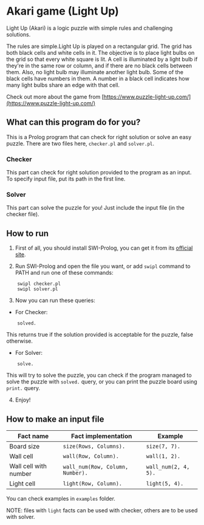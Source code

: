 # Akari game (Light Up)

Light Up (Akari) is a logic puzzle with simple rules and challenging solutions.

The rules are simple.Light Up is played on a rectangular grid. The grid has both black cells and white cells in it. The objective is to place light bulbs on the grid so that every white square is lit. A cell is illuminated by a light bulb if they're in the same row or column, and if there are no black cells between them. Also, no light bulb may illuminate another light bulb.
Some of the black cells have numbers in them. A number in a black cell indicates how many light bulbs share an edge with that cell.

Check out more about the game from [https://www.puzzle-light-up.com/](https://www.puzzle-light-up.com/)

## What can this program do for you?

This is a Prolog program that can check for right solution or solve an easy puzzle.
There are two files here, `checker.pl` and `solver.pl`.

### Checker

This part can check for right solution provided to the program as an input.
To specify input file, put its path in the first line.

### Solver

This part can solve the puzzle for you!
Just include the input file (in the checker file).

## How to run

1. First of all, you should install SWI-Prolog, you can get it from its [official site](https://www.swi-prolog.org/).

2. Run SWI-Prolog and open the file you want, or add `swipl` command to PATH and run one of these commands:
```
    swipl checker.pl
    swipl solver.pl
```

3. Now you can run these queries:
- For Checker:
```
    solved.
```
This returns true if the solution provided is acceptable for the puzzle, false otherwise.
- For Solver:
```
    solve.
```
This will try to solve the puzzle, you can check if the program managed to solve the puzzle with ```solved.``` query, or you can print the puzzle board using ```print.``` query.

4. Enjoy!

## How to make an input file

|Fact name|Fact implementation|Example|
|-------------|--------------|---------------|
|Board size|```size(Rows, Columns).```|```size(7, 7).```|
|Wall cell|```wall(Row, Column).```|```wall(1, 2).```|
|Wall cell with number|```wall_num(Row, Column, Number).```|```wall_num(2, 4, 5).```|
|Light cell|```light(Row, Column).```|```light(5, 4).```|

You can check examples in `examples` folder.

NOTE: files with `light` facts can be used with checker, others are to be used with solver.
